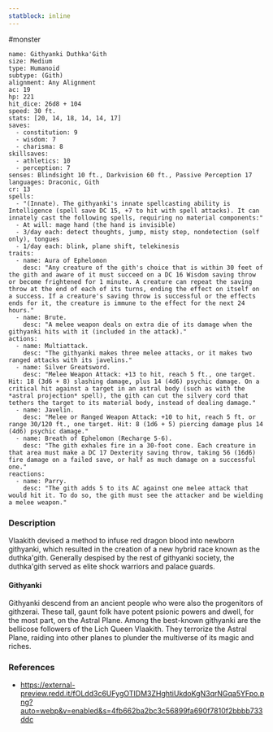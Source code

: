 ```yaml
---
statblock: inline
---
```

#monster 

```statblock
name: Githyanki Duthka'Gith
size: Medium
type: Humanoid
subtype: (Gith)
alignment: Any Alignment
ac: 19
hp: 221
hit_dice: 26d8 + 104
speed: 30 ft.
stats: [20, 14, 18, 14, 14, 17]
saves:
  - constitution: 9
  - wisdom: 7
  - charisma: 8
skillsaves:
  - athletics: 10
  - perception: 7
senses: Blindsight 10 ft., Darkvision 60 ft., Passive Perception 17
languages: Draconic, Gith
cr: 13
spells:
  - "(Innate). The githyanki's innate spellcasting ability is Intelligence (spell save DC 15, +7 to hit with spell attacks). It can innately cast the following spells, requiring no material components:"
  - At will: mage hand (the hand is invisible)
  - 3/day each: detect thoughts, jump, misty step, nondetection (self only), tongues
  - 1/day each: blink, plane shift, telekinesis
traits:
  - name: Aura of Ephelomon
    desc: "Any creature of the gith's choice that is within 30 feet of the gith and aware of it must succeed on a DC 16 Wisdom saving throw or become frightened for 1 minute. A creature can repeat the saving throw at the end of each of its turns, ending the effect on itself on a success. If a creature's saving throw is successful or the effects ends for it, the creature is immune to the effect for the next 24 hours."
  - name: Brute.
    desc: "A melee weapon deals on extra die of its damage when the githyanki hits with it (included in the attack)."
actions:
  - name: Multiattack.
    desc: "The githyanki makes three melee attacks, or it makes two ranged attacks with its javelins."
  - name: Silver Greatsword.
    desc: "Melee Weapon Attack: +13 to hit, reach 5 ft., one target. Hit: 18 (3d6 + 8) slashing damage, plus 14 (4d6) psychic damage. On a critical hit against a target in an astral body (such as with the *astral projection* spell), the gith can cut the silvery cord that tethers the target to its material body, instead of dealing damage."
  - name: Javelin.
    desc: "Melee or Ranged Weapon Attack: +10 to hit, reach 5 ft. or range 30/120 ft., one target. Hit: 8 (1d6 + 5) piercing damage plus 14 (4d6) psychic damage."
  - name: Breath of Ephelomon (Recharge 5-6).
    desc: "The gith exhales fire in a 30-foot cone. Each creature in that area must make a DC 17 Dexterity saving throw, taking 56 (16d6) fire damage on a failed save, or half as much damage on a successful one."
reactions:
  - name: Parry.
    desc: "The gith adds 5 to its AC against one melee attack that would hit it. To do so, the gith must see the attacker and be wielding a melee weapon."
```

### Description

Vlaakith devised a method to infuse red dragon blood into newborn githyanki, which resulted in the creation of a new hybrid race known as the duthka'gith. Generally despised by the rest of githyanki society, the duthka'gith served as elite shock warriors and palace guards.

#### Githyanki

Githyanki descend from an ancient people who were also the progenitors of githzerai. These tall, gaunt folk have potent psionic powers and dwell, for the most part, on the Astral Plane. Among the best-known githyanki are the bellicose followers of the Lich Queen Vlaakith. They terrorize the Astral Plane, raiding into other planes to plunder the multiverse of its magic and riches.

### References

* https://external-preview.redd.it/fOLdd3c6UFygOTIDM3ZHghtiUkdoKgN3qrNGqa5YFpo.png?auto=webp&v=enabled&s=4fb662ba2bc3c56899fa690f7810f2bbbb733ddc